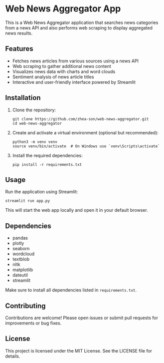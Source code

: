 # Web News Aggregator App

This is a Web News Aggregator application that searches news categories from a news API and also performs web scraping to display aggregated news results.

## Features

- Fetches news articles from various sources using a news API
- Web scraping to gather additional news content
- Visualizes news data with charts and word clouds
- Sentiment analysis of news article titles
- Interactive and user-friendly interface powered by Streamlit

## Installation

1. Clone the repository:
   ```
   git clone https://github.com/zhea-son/web-news-aggregator.git
   cd web-news-aggregator
   ```

2. Create and activate a virtual environment (optional but recommended):
   ```
   python3 -m venv venv
   source venv/bin/activate  # On Windows use `venv\Scripts\activate`
   ```

3. Install the required dependencies:
   ```
   pip install -r requirements.txt
   ```

## Usage

Run the application using Streamlit:
```
streamlit run app.py
```

This will start the web app locally and open it in your default browser.

## Dependencies

- pandas
- plotly
- seaborn
- wordcloud
- textblob
- nltk
- matplotlib
- dateutil
- streamlit

Make sure to install all dependencies listed in `requirements.txt`.

## Contributing

Contributions are welcome! Please open issues or submit pull requests for improvements or bug fixes.

## License

This project is licensed under the MIT License. See the LICENSE file for details.
